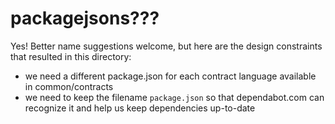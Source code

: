 packagejsons???
===============

Yes! Better name suggestions welcome, but here are the design constraints that
resulted in this directory:

* we need a different package.json for each contract language available in
  common/contracts
* we need to keep the filename `package.json` so that dependabot.com can
  recognize it and help us keep dependencies up-to-date
